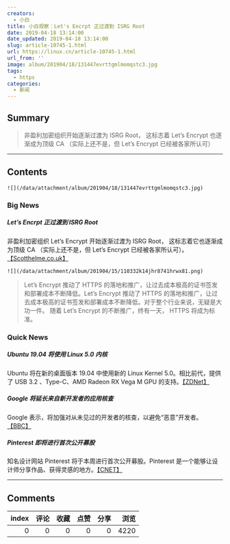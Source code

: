 ```yaml
---
creators:
  - 小白
title: 小白观察：Let's Encrpt 正过渡到 ISRG Root
date: 2019-04-18 13:14:00
date_updated: 2019-04-18 13:14:00
slug: article-10745-1.html
url: https://linux.cn/article-10745-1.html
url_from: ''
image: album/201904/18/131447evrttgmlmomqstc3.jpg
tags:
  - https
categories:
  - 新闻
---
```


## Summary

> 非盈利加密组织开始逐渐过渡为 ISRG Root， 这标志着 Let’s Encrypt 也逐渐成为顶级 CA （实际上还不是，但 Let’s Encrypt 已经被各家所认可）

***

<!-- more -->

## Contents

`![](/data/attachment/album/201904/18/131447evrttgmlmomqstc3.jpg)`

### Big News

##### Let’s Encrpt 正过渡到 ISRG Root

非盈利加密组织 Let’s Encrypt 开始逐渐过渡为 ISRG Root， 这标志着它也逐渐成为顶级 CA （实际上还不是，但 Let’s Encrypt 已经被各家所认可）。[【Scotthelme.co.uk】](https://scotthelme.co.uk/lets-encrypt-to-transition-to-isrg-root/)

`![](/data/attachment/album/201904/15/110332k14jhr8741hrwx81.png)`

> 
> Let’s Encrypt 推动了 HTTPS 的落地和推广，让过去成本极高的证书签发和部署成本不断降低。Let’s Encrypt 推动了 HTTPS 的落地和推广，让过去成本极高的证书签发和部署成本不断降低。对于整个行业来说，无疑是大功一件。 随着 Let’s Encrypt 的不断推广，终有一天， HTTPS 将成为标准。
> 
> 
> 

### Quick News

##### Ubuntu 19.04 将使用 Linux 5.0 内核

Ubuntu 将在新的桌面版本 19.04 中使用新的 Linux Kernel 5.0。相比前代，提供了 USB 3.2 、Type-C、AMD Radeon RX Vega M GPU 的支持。[【ZDNet】](https://www.zdnet.com/article/ubuntu-19-04-comes-refreshed-with-the-linux-5-0-kernel/)

##### Google 将延长来自新开发者的应用核查

Google 表示，将加强对从未见过的开发者的核查，以避免“恶意”开发者。[【BBC】](https://www.bbc.com/news/technology-47950665)

##### Pinterest 即将进行首次公开募股

知名设计网站 Pinterest 将于本周进行首次公开募股。Pinterest 是一个能够让设计师分享作品、获得灵感的地方。[【CNET】](https://www.cnet.com/news/pinterests-ipo-shows-the-internet-isnt-always-as-awful-as-you-thought/)

***

## Comments


|   index |   评论 |   收藏 |   点赞 |   分享 |   浏览 |
|--------:|-------:|-------:|-------:|-------:|-------:|
|       0 |      0 |      0 |      0 |      0 |   4220 |
